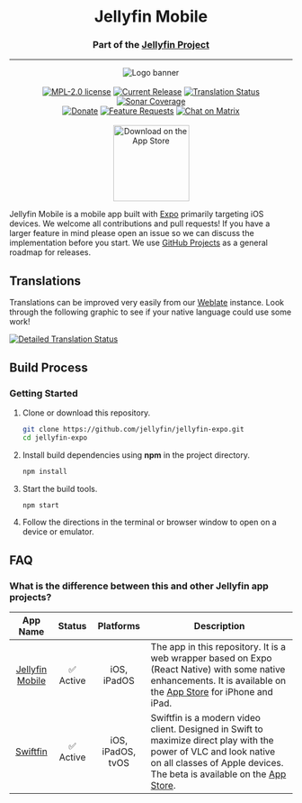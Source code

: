 <h1 align="center">Jellyfin Mobile</h1>
<h3 align="center">Part of the <a href="https://jellyfin.org">Jellyfin Project</a></h3>

---

<p align="center">
<img alt="Logo banner" src="https://raw.githubusercontent.com/jellyfin/jellyfin-ux/master/branding/SVG/banner-logo-solid.svg?sanitize=true"/>
<br/><br/>
<a href="https://github.com/jellyfin/jellyfin-expo/blob/master/LICENSE"><img alt="MPL-2.0 license" src="https://img.shields.io/github/license/jellyfin/jellyfin-expo"></a>
<a href="https://github.com/jellyfin/jellyfin-expo/releases"><img alt="Current Release" src="https://img.shields.io/github/release/jellyfin/jellyfin-expo.svg"/></a>
<a href="https://translate.jellyfin.org/projects/jellyfin/jellyfin-expo/?utm_source=widget">
<img alt="Translation Status" src="https://translate.jellyfin.org/widgets/jellyfin/-/jellyfin-expo/svg-badge.svg"/>
</a>
<a href="https://sonarcloud.io/component_measures?metric=coverage&id=jellyfin_jellyfin-expo">
<img alt="Sonar Coverage" src="https://img.shields.io/sonar/coverage/jellyfin_jellyfin-expo/master?server=https%3A%2F%2Fsonarcloud.io">
</a>
<br/>
<a href="https://opencollective.com/jellyfin"><img alt="Donate" src="https://img.shields.io/opencollective/all/jellyfin.svg?label=backers"/></a>
<a href="https://features.jellyfin.org"><img alt="Feature Requests" src="https://img.shields.io/badge/fider-vote%20on%20features-success.svg"/></a>
<a href="https://matrix.to/#/+jellyfin:matrix.org"><img alt="Chat on Matrix" src="https://img.shields.io/matrix/jellyfin:matrix.org.svg?logo=matrix"/></a>
<br/><br/>
<a href="https://apps.apple.com/us/app/jellyfin-mobile/id1480192618?mt=8"><img width="135" src="https://linkmaker.itunes.apple.com/en-us/badge-lrg.svg?releaseDate=2020-02-09&kind=iossoftware&bubble=ios_apps" alt="Download on the App Store"/></a>
</p>

Jellyfin Mobile is a mobile app built with [Expo](https://expo.io/) primarily targeting iOS devices. We welcome all contributions and pull requests! If you have a larger feature in mind please open an issue so we can discuss the implementation before you start. We use [GitHub Projects](https://github.com/jellyfin/jellyfin-expo/projects) as a general roadmap for releases.

## Translations

Translations can be improved very easily from our [Weblate](https://translate.jellyfin.org/projects/jellyfin/jellyfin-expo/) instance. Look through the following graphic to see if your native language could use some work!

<a href="https://translate.jellyfin.org/engage/jellyfin/?utm_source=widget">
<img alt="Detailed Translation Status" src="https://translate.jellyfin.org/widgets/jellyfin/-/jellyfin-expo/multi-auto.svg"/>
</a>

## Build Process

### Getting Started

1. Clone or download this repository.

   ```sh
   git clone https://github.com/jellyfin/jellyfin-expo.git
   cd jellyfin-expo
   ```

2. Install build dependencies using **npm** in the project directory.

   ```sh
   npm install
   ```

3. Start the build tools.

   ```sh
   npm start
   ```

4. Follow the directions in the terminal or browser window to open on a device or emulator.

## FAQ

### What is the difference between this and other Jellyfin app projects?

| App Name | Status | Platforms | Description |
|:-:|:-:|:-:|-|
| [Jellyfin Mobile](https://github.com/jellyfin/jellyfin-expo) | ✅ Active | iOS, iPadOS | The app in this repository. It is a web wrapper based on Expo (React Native) with some native enhancements. It is available on the [App Store](https://apps.apple.com/us/app/jellyfin-mobile/id1480192618?mt=8) for iPhone and iPad. |
| [Swiftfin](https://github.com/jellyfin/swiftfin) | ✅ Active | iOS, iPadOS, tvOS | Swiftfin is a modern video client. Designed in Swift to maximize direct play with the power of VLC and look native on all classes of Apple devices. The beta is available on the [App Store](https://apps.apple.com/us/app/swiftfin/id1604098728). |
